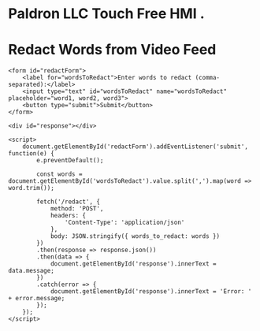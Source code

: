 # Paldron LLC Touch Free HMI .

<!DOCTYPE html>
<html lang="en">
<head>
    <meta charset="UTF-8">
    <meta name="viewport" content="width=device-width, initial-scale=1.0">
    <title>Redact Text from Video</title>
</head>
<body>
    <h1>Redact Words from Video Feed</h1>

    <form id="redactForm">
        <label for="wordsToRedact">Enter words to redact (comma-separated):</label>
        <input type="text" id="wordsToRedact" name="wordsToRedact" placeholder="word1, word2, word3">
        <button type="submit">Submit</button>
    </form>

    <div id="response"></div>

    <script>
        document.getElementById('redactForm').addEventListener('submit', function(e) {
            e.preventDefault();

            const words = document.getElementById('wordsToRedact').value.split(',').map(word => word.trim());
            
            fetch('/redact', {
                method: 'POST',
                headers: {
                    'Content-Type': 'application/json'
                },
                body: JSON.stringify({ words_to_redact: words })
            })
            .then(response => response.json())
            .then(data => {
                document.getElementById('response').innerText = data.message;
            })
            .catch(error => {
                document.getElementById('response').innerText = 'Error: ' + error.message;
            });
        });
    </script>
</body>
</html>
